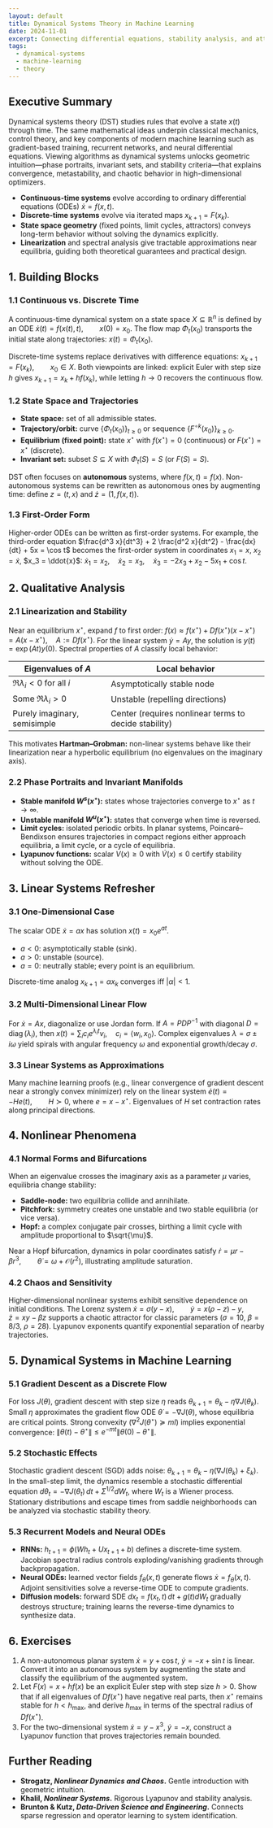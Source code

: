 ```yaml
---
layout: default
title: Dynamical Systems Theory in Machine Learning
date: 2024-11-01
excerpt: Connecting differential equations, stability analysis, and attractor theory to the training dynamics of modern machine learning models.
tags:
  - dynamical-systems
  - machine-learning
  - theory
---
```


## Executive Summary

Dynamical systems theory (DST) studies rules that evolve a state $x(t)$ through time. The same mathematical ideas underpin classical mechanics, control theory, and key components of modern machine learning such as gradient-based training, recurrent networks, and neural differential equations. Viewing algorithms as dynamical systems unlocks geometric intuition—phase portraits, invariant sets, and stability criteria—that explains convergence, metastability, and chaotic behavior in high-dimensional optimizers.

* **Continuous-time systems** evolve according to ordinary differential equations (ODEs) $\dot{x} = f(x, t)$.
* **Discrete-time systems** evolve via iterated maps $x_{k+1} = F(x_k)$.
* **State space geometry** (fixed points, limit cycles, attractors) conveys long-term behavior without solving the dynamics explicitly.
* **Linearization** and spectral analysis give tractable approximations near equilibria, guiding both theoretical guarantees and practical design.

## 1. Building Blocks

### 1.1 Continuous vs. Discrete Time

A continuous-time dynamical system on a state space $X \subseteq \mathbb{R}^n$ is defined by an ODE
$\dot{x}(t) = f(x(t), t), \qquad x(0) = x_0.$
The flow map $\Phi_t(x_0)$ transports the initial state along trajectories: $x(t) = \Phi_t(x_0)$.

Discrete-time systems replace derivatives with difference equations:
$x_{k+1} = F(x_k), \qquad x_0 \in X.$
Both viewpoints are linked: explicit Euler with step size $h$ gives $x_{k+1} = x_k + h f(x_k)$, while letting $h \to 0$ recovers the continuous flow.

### 1.2 State Space and Trajectories

* **State space:** set of all admissible states.
* **Trajectory/orbit:** curve $\{\Phi_t(x_0)\}_{t \ge 0}$ or sequence $\{F^{\circ k}(x_0)\}_{k \ge 0}$.
* **Equilibrium (fixed point):** state $x^\star$ with $f(x^\star) = 0$ (continuous) or $F(x^\star) = x^\star$ (discrete).
* **Invariant set:** subset $S \subseteq X$ with $\Phi_t(S) = S$ (or $F(S) = S$).

DST often focuses on **autonomous** systems, where $f(x, t) = f(x)$. Non-autonomous systems can be rewritten as autonomous ones by augmenting time: define $z = (t, x)$ and $\dot{z} = (1, f(x, t))$.

### 1.3 First-Order Form

Higher-order ODEs can be written as first-order systems. For example, the third-order equation
$\frac{d^3 x}{dt^3} + 2 \frac{d^2 x}{dt^2} - \frac{dx}{dt} + 5x = \cos t$
becomes the first-order system in coordinates $x_1 = x$, $x_2 = \dot{x}$, $x_3 = \ddot{x}$:
$\dot{x}_1 = x_2,\quad
\dot{x}_2 = x_3,\quad
\dot{x}_3 = -2 x_3 + x_2 - 5 x_1 + \cos t.$

## 2. Qualitative Analysis

### 2.1 Linearization and Stability

Near an equilibrium $x^\star$, expand $f$ to first order:
$f(x) \approx f(x^\star) + Df(x^\star)(x - x^\star) = A (x - x^\star), \quad A := Df(x^\star).$
For the linear system $\dot{y} = A y$, the solution is $y(t) = \exp(At) y(0)$. Spectral properties of $A$ classify local behavior:

| Eigenvalues of $A$ | Local behavior |
| --- | --- |
| $\Re \lambda_i < 0$ for all $i$ | Asymptotically stable node |
| Some $\Re \lambda_i > 0$ | Unstable (repelling directions) |
| Purely imaginary, semisimple | Center (requires nonlinear terms to decide stability) |

This motivates **Hartman–Grobman:** non-linear systems behave like their linearization near a hyperbolic equilibrium (no eigenvalues on the imaginary axis).

### 2.2 Phase Portraits and Invariant Manifolds

* **Stable manifold $W^s(x^\star)$:** states whose trajectories converge to $x^\star$ as $t \to \infty$.
* **Unstable manifold $W^u(x^\star)$:** states that converge when time is reversed.
* **Limit cycles:** isolated periodic orbits. In planar systems, Poincaré–Bendixson ensures trajectories in compact regions either approach equilibria, a limit cycle, or a cycle of equilibria.
* **Lyapunov functions:** scalar $V(x) \ge 0$ with $\dot{V}(x) \le 0$ certify stability without solving the ODE.

## 3. Linear Systems Refresher

### 3.1 One-Dimensional Case

The scalar ODE $\dot{x} = a x$ has solution $x(t) = x_0 e^{a t}$.

* $a < 0$: asymptotically stable (sink).
* $a > 0$: unstable (source).
* $a = 0$: neutrally stable; every point is an equilibrium.

Discrete-time analog $x_{k+1} = \alpha x_k$ converges iff $|\alpha| < 1$.

### 3.2 Multi-Dimensional Linear Flow

For $\dot{x} = A x$, diagonalize or use Jordan form. If $A = PDP^{-1}$ with diagonal $D = \operatorname{diag}(\lambda_i)$, then
$x(t) = \sum_{i} c_i e^{\lambda_i t} v_i, \quad c_i = \langle w_i, x_0 \rangle.$
Complex eigenvalues $\lambda = \sigma \pm i \omega$ yield spirals with angular frequency $\omega$ and exponential growth/decay $\sigma$.

### 3.3 Linear Systems as Approximations

Many machine learning proofs (e.g., linear convergence of gradient descent near a strongly convex minimizer) rely on the linear system
$\dot{e}(t) = -H e(t), \qquad H \succ 0,$
where $e = x - x^\star$. Eigenvalues of $H$ set contraction rates along principal directions.

## 4. Nonlinear Phenomena

### 4.1 Normal Forms and Bifurcations

When an eigenvalue crosses the imaginary axis as a parameter $\mu$ varies, equilibria change stability:

* **Saddle-node:** two equilibria collide and annihilate.
* **Pitchfork:** symmetry creates one unstable and two stable equilibria (or vice versa).
* **Hopf:** a complex conjugate pair crosses, birthing a limit cycle with amplitude proportional to $\sqrt{\mu}$.

Near a Hopf bifurcation, dynamics in polar coordinates satisfy
$\dot{r} = \mu r - \beta r^3, \qquad \dot{\theta} = \omega + \mathcal{O}(r^2),$
illustrating amplitude saturation.

### 4.2 Chaos and Sensitivity

Higher-dimensional nonlinear systems exhibit sensitive dependence on initial conditions. The Lorenz system
$\dot{x} = \sigma (y - x),\qquad \dot{y} = x(\rho - z) - y,\qquad \dot{z} = xy - \beta z$
supports a chaotic attractor for classic parameters ($\sigma = 10$, $\beta = 8/3$, $\rho = 28$). Lyapunov exponents quantify exponential separation of nearby trajectories.

## 5. Dynamical Systems in Machine Learning

### 5.1 Gradient Descent as a Discrete Flow

For loss $J(\theta)$, gradient descent with step size $\eta$ reads
$\theta_{k+1} = \theta_k - \eta \nabla J(\theta_k).$
Small $\eta$ approximates the gradient flow ODE
$\dot{\theta} = - \nabla J(\theta),$
whose equilibria are critical points. Strong convexity ($\nabla^2 J(\theta^\star) \succeq m I$) implies exponential convergence: $\|\theta(t) - \theta^\star\| \le e^{-m t} \|\theta(0) - \theta^\star\|$.

### 5.2 Stochastic Effects

Stochastic gradient descent (SGD) adds noise: $\theta_{k+1} = \theta_k - \eta ( \nabla J(\theta_k) + \xi_k )$. In the small-step limit, the dynamics resemble a stochastic differential equation
$d\theta_t = - \nabla J(\theta_t) \, dt + \Sigma^{1/2} dW_t,$
where $W_t$ is a Wiener process. Stationary distributions and escape times from saddle neighborhoods can be analyzed via stochastic stability theory.

### 5.3 Recurrent Models and Neural ODEs

* **RNNs:** $h_{t+1} = \phi(W h_t + U x_{t+1} + b)$ defines a discrete-time system. Jacobian spectral radius controls exploding/vanishing gradients through backpropagation.
* **Neural ODEs:** learned vector fields $f_\theta(x, t)$ generate flows $\dot{x} = f_\theta(x, t)$. Adjoint sensitivities solve a reverse-time ODE to compute gradients.
* **Diffusion models:** forward SDE $dx_t = f(x_t, t)\,dt + g(t) dW_t$ gradually destroys structure; training learns the reverse-time dynamics to synthesize data.

## 6. Exercises

1. A non-autonomous planar system $\dot{x} = y + \cos t$, $\dot{y} = -x + \sin t$ is linear. Convert it into an autonomous system by augmenting the state and classify the equilibrium of the augmented system.
2. Let $F(x) = x + h f(x)$ be an explicit Euler step with step size $h > 0$. Show that if all eigenvalues of $Df(x^\star)$ have negative real parts, then $x^\star$ remains stable for $h < h_{\max}$, and derive $h_{\max}$ in terms of the spectral radius of $Df(x^\star)$.
3. For the two-dimensional system $\dot{x} = y - x^3$, $\dot{y} = -x$, construct a Lyapunov function that proves trajectories remain bounded.

## Further Reading

* **Strogatz, _Nonlinear Dynamics and Chaos_.** Gentle introduction with geometric intuition.
* **Khalil, _Nonlinear Systems_.** Rigorous Lyapunov and stability analysis.
* **Brunton & Kutz, _Data-Driven Science and Engineering_.** Connects sparse regression and operator learning to system identification.

